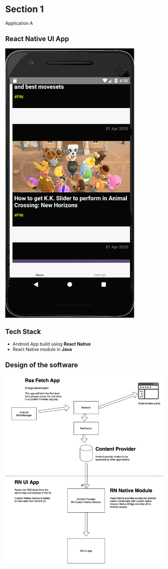 # Section 1

Application A

## React Native UI App

![](./diagram/PolygonNews.gif)

## Tech Stack

- Android App build using **React Native**
- React Native module in **Java**

## Design of the software

![alt text](./diagram/PolygonRSSReader.png 'Polygon Rss Reader diagram')

